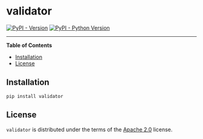 # validator

[![PyPI - Version](https://img.shields.io/pypi/v/validator.svg)](https://pypi.org/project/validator)
[![PyPI - Python Version](https://img.shields.io/pypi/pyversions/validator.svg)](https://pypi.org/project/validator)

-----

**Table of Contents**

- [Installation](#installation)
- [License](#license)

## Installation

```console
pip install validator
```

## License

`validator` is distributed under the terms of the [Apache 2.0](http://www.apache.org/licenses/) license.

